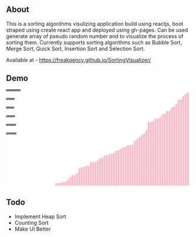 ## About

This is a sorting algorithms visulizing application build using reactjs, boot straped using create react app and deployed using gh-pages. Can be used generate array of pseudo random number and to visualize the process of sorting them. Currently supports sorting algorithms such as Bubble Sort, Merge Sort, Quick Sort, Insertion Sort and Selection Sort.

Available at - https://freakqency.github.io/SortingVisualizer/

## Demo
![imgage info](./demo.gif)

## Todo
* Implement Heap Sort
* Counting Sort
* Make UI Better
